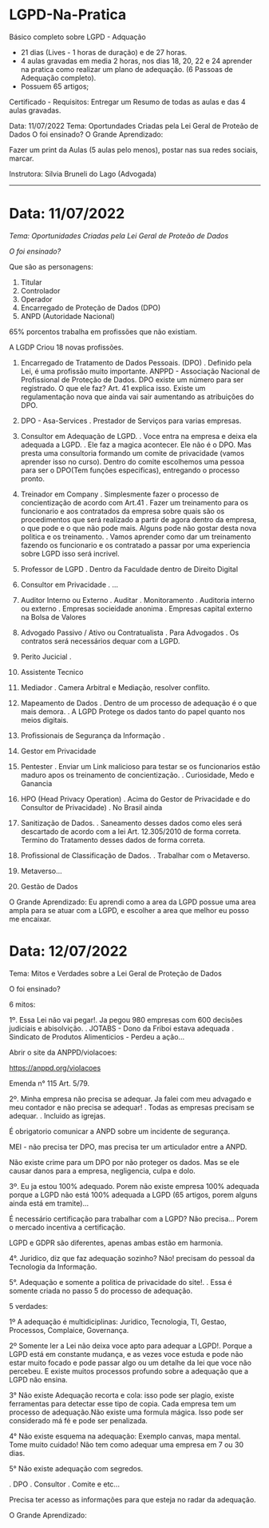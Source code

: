 # LGPD-Na-Pratica

Básico completo sobre LGPD - Adquação 

- 21 dias (Lives - 1 horas de duração) e de 27 horas.
- 4 aulas gravadas em media 2 horas, nos dias 18, 20, 22 e 24 aprender na pratica como realizar um plano de adequação. (6 Passoas de Adequação completo).
- Possuem 65 artigos;

Certificado - Requisitos: Entregar um Resumo de todas as aulas e das 4 aulas gravadas.

Data: 11/07/2022
Tema: Oportundades Criadas pela Lei Geral de Proteão de Dados
O foi ensinado?
O Grande Aprendizado:

Fazer um print da Aulas (5 aulas pelo menos), postar nas sua redes sociais, marcar.

Instrutora: Silvia Bruneli do Lago (Advogada)

-------------------------------------------------------------------------

# Data: 11/07/2022

*Tema: Oportunidades Criadas pela Lei Geral de Proteão de Dados*

*O foi ensinado?*

Que são as personagens: 

1. Titular
2. Controlador
3. Operador
4. Encarregado de Proteção de Dados (DPO)
5. ANPD (Autoridade Nacional)

65% porcentos trabalha em profissões que não existiam.

A LGDP Criou 18 novas profissões.

1. Encarregado de Tratamento de Dados Pessoais. (DPO)
. Definido pela Lei, é uma profissão muito importante. ANPPD - Associação Nacional de Profissional de Proteção de Dados. DPO existe um número para ser registrado.
O que ele faz? Art. 41 explica isso. Existe um regulamentação nova que ainda vai sair aumentando as atribuições do DPO.

2. DPO - Asa-Services 
. Prestador de Serviços para varias empresas.

3. Consultor em Adequação de LGPD.
. Voce entra na empresa e deixa ela adequada a LGPD.
. Ele faz a magica acontecer. Ele não é o DPO. Mas presta uma consultoria formando um comite de privacidade (vamos aprender isso no curso). Dentro do comite escolhemos uma pessoa para ser o DPO(Tem funções especificas), entregando o processo pronto.

4. Treinador em Company
. Simplesmente fazer o processo de concientização de acordo com Art.41 
. Fazer um treinamento para os funcionario e aos contratados da empresa sobre quais são os procedimentos que será realizado a partir de agora dentro da empresa, o que pode e o que não pode mais. Alguns pode não gostar desta nova politica e os treinamento.
. Vamos aprender como dar um treinamento fazendo os funcionario e os contratado a passar por uma experiencia sobre LGPD isso será incrivel.

5. Professor de LGPD
. Dentro da Faculdade dentro de Direito Digital

6. Consultor em Privacidade
. ...

7. Auditor Interno ou Externo
. Auditar 
. Monitoramento
. Auditoria interno ou externo
. Empresas socieidade anonima 
. Empresas capital externo na Bolsa de Valores

8. Advogado Passivo / Ativo ou Contratualista
. Para Advogados 
. Os contratos será necessários dequar com a LGPD.

9. Perito Jucicial
.

10. Assistente Tecnico

11. Mediador
. Camera Arbitral e Mediação, resolver conflito.

12. Mapeamento de Dados
. Dentro de um processo de adequação é o que mais demora.
. A LGPD Protege os dados tanto do papel quanto nos meios digitais.

13. Profissionais de Segurança da Informação 
. 

14. Gestor em Privacidade

15. Pentester
. Enviar um Link malicioso para testar se os funcionarios estão maduro apos os treinamento de concientização.
. Curiosidade, Medo e Ganancia

16. HPO (Head Privacy Operation)
. Acima do Gestor de Privacidade e do Consultor de Privacidade)
. No Brasil ainda 

17. Sanitização de Dados.
. Saneamento desses dados como eles será descartado de acordo com a lei Art. 12.305/2010 de forma correta. Termino do Tratamento desses dados de forma correta.

18. Profissional de Classificação de Dados.
. Trabalhar com o Metaverso.

19. Metaverso...

20. Gestão de Dados

O Grande Aprendizado: Eu aprendi como a area da LGPD possue uma area ampla para se atuar com a LGPD, e escolher a area que melhor eu posso me encaixar.

# Data: 12/07/2022
Tema: Mitos e Verdades sobre a Lei Geral de Proteção de Dados

O foi ensinado? 

6 mitos:

1º. Essa Lei não vai pegar!. Ja pegou 980 empresas com 600 decisões judiciais e abisolvição.
. JOTABS - Dono da Friboi estava adequada
. Sindicato de Produtos Alimenticios - Perdeu a ação...

Abrir o site da ANPPD/violacoes:

https://anppd.org/violacoes

Emenda n° 115 Art. 5/79.

2º. Minha empresa não precisa se adequar. Ja falei com meu advagado e meu contador e não precisa se adequar!
. Todas as empresas precisam se adequar.
. Incluido as igrejas.

É obrigatorio comunicar a ANPD sobre um incidente de segurança.

MEI - não precisa ter DPO, mas precisa ter um articulador entre a ANPD.

Não existe crime para um DPO por não proteger os dados. Mas se ele causar danos para a empresa, negligencia, culpa e dolo.

3º. Eu ja estou 100% adequado. Porem não existe empresa 100% adequada porque a LGPD não está 100% adequada a LGPD (65 artigos, porem alguns ainda está em tramite)...

É necessário certificação para trabalhar com a LGPD? Não precisa... Porem o mercado incentiva a certificação.

LGPD e GDPR são diferentes, apenas ambas estão em harmonia.

4°. Juridico, diz que faz adequação sozinho? Não! precisam do pessoal da Tecnologia da Informação.

5°. Adequação e somente a politica de privacidade do site!. 
. Essa é somente criada no passo 5 do processo de adequação.

5 verdades:

1º A adequação é multidiciplinas: Juridico, Tecnologia, TI, Gestao, Processos, Complaice, Governança.

2º Somente ler a Lei não deixa voce apto para adequar a LGPD!. Porque a LGPD está em constante mudança, e as vezes voce estuda e pode não estar muito focado e pode passar algo ou um detalhe da lei que voce não percebeu. E existe muitos processos profundo sobre a adequação que a LGPD não ensina.

3° Não existe Adequação recorta e cola: isso pode ser plagio, existe ferramentas para detectar esse tipo de copia. Cada empresa tem um processo de adequação.Não existe uma formula mágica. Isso pode ser considerado má fé e pode ser penalizada.

4° Não existe esquema na adequação: Exemplo canvas, mapa mental. Tome muito cuidado!
Não tem como adequar uma empresa em 7 ou 30 dias.

5° Não existe adequação com segredos.

. DPO
. Consultor
. Comite e etc...

Precisa ter acesso as informações para que esteja no radar da adequação.














O Grande Aprendizado:


